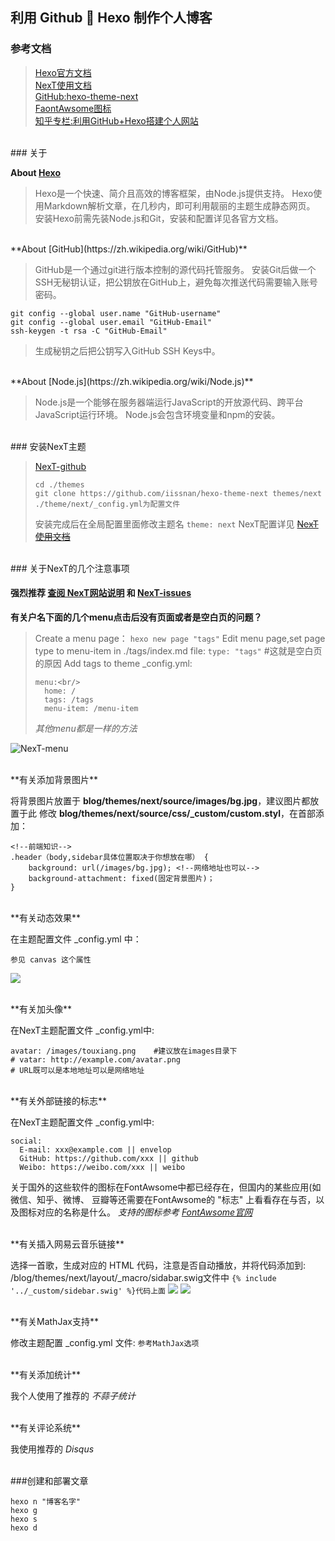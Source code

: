 利用 Github :couple: Hexo 制作个人博客
---

### 参考文档

> [Hexo官方文档](https://hexo.io/zh-cn/docs/index.html)<br/>
> [NexT使用文档](http://theme-next.iissnan.com/getting-started.html)<br/>
> [GitHub:hexo-theme-next](https://github.com/iissnan/hexo-theme-next)<br/>
> [FaontAwsome图标](http://fontawesome.dashgame.com/)<br/>
> [知乎专栏:利用GitHub+Hexo搭建个人网站](https://zhuanlan.zhihu.com/p/26625249)



<br/>
### 关于

**About [Hexo](https://hexo.io/zh-cn/)**

> Hexo是一个快速、简介且高效的博客框架，由Node.js提供支持。
> Hexo使用Markdown解析文章，在几秒内，即可利用靓丽的主题生成静态网页。
> 安装Hexo前需先装Node.js和Git，安装和配置详见各官方文档。


<br/>
**About [GitHub](https://zh.wikipedia.org/wiki/GitHub)**

>GitHub是一个通过git进行版本控制的源代码托管服务。
>安装Git后做一个SSH无秘钥认证，把公钥放在GitHub上，避免每次推送代码需要输入账号密码。

```
git config --global user.name "GitHub-username"
git config --global user.email "GitHub-Email"
ssh-keygen -t rsa -C "GitHub-Email"
```
>生成秘钥之后把公钥写入GitHub SSH Keys中。


<br/>
**About [Node.js](https://zh.wikipedia.org/wiki/Node.js)**

> Node.js是一个能够在服务器端运行JavaScript的开放源代码、跨平台JavaScript运行环境。
> Node.js会包含环境变量和npm的安装。


<br/>
### 安装NexT主题

> [NexT-github](https://github.com/iissnan/hexo-theme-next)
> ```
> cd ./themes
> git clone https://github.com/iissnan/hexo-theme-next themes/next
> ./theme/next/_config.yml为配置文件
> ```
> 安装完成后在全局配置里面修改主题名  `theme: next`
> NexT配置详见  ~~[NexT使用文档](http://theme-next.iissnan.com/getting-started.html)~~

<br/>
### 关于NexT的几个注意事项

#### 强烈推荐  [查阅 NexT网站说明](http://theme-next.iissnan.com/)  和  [NexT-issues](https://github.com/iissnan/hexo-theme-next/issues)

**有关户名下面的几个menu点击后没有页面或者是空白页的问题？**
> Create a menu page：
> `hexo new page "tags"`
> Edit menu page,set page type to menu-item in ./tags/index.md file:
> `type: "tags"`    #这就是空白页的原因
> Add tags to theme _config.yml:
> ```
> menu:<br/>
>   home: /
>   tags: /tags
>   menu-item: /menu-item
> ```
> *其他menu都是一样的方法*

![](/images/menu.png "NexT-menu")


<br/>
**有关添加背景图片**

将背景图片放置于 **blog/themes/next/source/images/bg.jpg**，建议图片都放置于此
修改 **blog/themes/next/source/css/_custom/custom.styl**，在首部添加：
```
<!--前端知识-->
.header（body,sidebar具体位置取决于你想放在哪） {
    background: url(/images/bg.jpg); <!--网络地址也可以-->
    background-attachment: fixed(固定背景图片)；
}
```


<br/>
**有关动态效果**

在主题配置文件 _config.yml 中：
```
参见 canvas 这个属性
```

![](/images/sidebar.png)


<br/>
**有关加头像**

在NexT主题配置文件 _config.yml中:
```
avatar: /images/touxiang.png    #建议放在images目录下
# vatar: http://example.com/avatar.png
# URL既可以是本地地址可以是网络地址
```


<br>
**有关外部链接的标志**

在NexT主题配置文件 _config.yml中:
```
social:
  E-mail: xxx@example.com || envelop
  GitHub: https://github.com/xxx || github
  Weibo: https://weibo.com/xxx || weibo
```
关于国外的这些软件的图标在FontAwsome中都已经存在，但国内的某些应用(如微信、知乎、微博、  豆瓣等还需要在FontAwsome的 "标志" 上看看存在与否，以及图标对应的名称是什么。
*支持的图标参考 [FontAwsome官网](http://fontawesome.dashgame.com/)*


<br/>
**有关插入网易云音乐链接**

选择一首歌，生成对应的 HTML 代码，注意是否自动播放，并将代码添加到:   /blog/themes/next/layout/_macro/sidabar.swig文件中
`{% include '../_custom/sidebar.swig' %}代码上面`
![](/images/163music1.png)
![](/images/163music2.png)

<br/>
**有关MathJax支持**

修改主题配置 _config.yml 文件:
`参考MathJax选项`


<br/>
**有关添加统计**

我个人使用了推荐的 *不蒜子统计*


<br/>
**有关评论系统**

我使用推荐的 *Disqus*


<br>
###创建和部署文章

```
hexo n "博客名字"
hexo g
hexo s
hexo d
```



